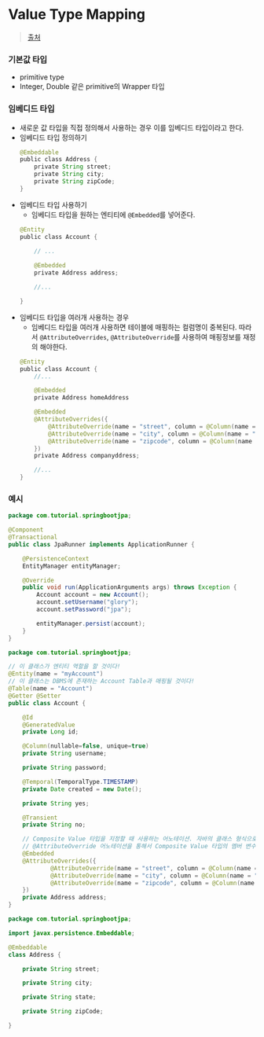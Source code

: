 # Value Type Mapping

> [출처](https://engkimbs.tistory.com/814?category=772527)

### 기본값 타입

- primitive type
- Integer, Double 같은 primitive의 Wrapper 타입

### 임베디드 타입

- 새로운 값 타입을 직접 정의해서 사용하는 경우 이를 임베디드 타입이라고 한다.
- 임베디드 타입 정의하기
    ```java
    @Embeddable
    public​ ​class​ ​Address​ {
        ​private​ String street;
        ​private​ String city;
        ​private​ String zipCode;
    }
    ```
- 임베디드 타입 사용하기
    - 임베디드 타입을 원하는 엔티티에 `@Embedded`를 넣어준다.
    ```java
    @Entity
    public​ ​class​ ​Account​ {
        
        // ...

        ​@Embedded
        ​private​ Address address;

        ​//...

    }
    ```
- 임베디드 타입을 여러개 사용하는 경우
    - 임베디드 타입을 여러개 사용하면 테이블에 매핑하는 컬럼명이 중복된다. 따라서 `@AttributeOverrides`, `@AttributeOverride`를 사용하여 매핑정보를 재정의 해야한다.
    ```java
    @Entity
    public​ ​class​ ​Account​ {
        ​//...

        ​@Embedded
        ​private​ Address homeAddress

        ​@Embedded
        ​@AttributeOverrides​({
            ​@AttributeOverride​(name = ​"street"​, column = ​@Column​(name = "company_street"​))
            ​@AttributeOverride​(name = ​"city"​, column = ​@Column​(name = "company_city"​))
            ​@AttributeOverride​(name = ​"zipcode"​, column = ​@Column​(name = ​"company_zipcode"​))
        })
        ​private​ Address companyddress;

        ​//...
    }
    ```

### 예시


```java
package com.tutorial.springbootjpa;

@Component
@Transactional
public class JpaRunner implements ApplicationRunner {

    @PersistenceContext
    EntityManager entityManager;

    @Override
    public void run(ApplicationArguments args) throws Exception {
        Account account = new Account();
        account.setUsername("glory");
        account.setPassword("jpa");

        entityManager.persist(account);
    }
}
```

```java
package com.tutorial.springbootjpa;

// 이 클래스가 엔티티 역할을 할 것이다!
@Entity(name = "myAccount")
// 이 클래스는 DBMS에 존재하는 Account Table과 매핑될 것이다!
@Table(name = "Account")
@Getter @Setter
public class Account {

    @Id
    @GeneratedValue
    private Long id;

    @Column(nullable=false, unique=true)
    private String username;

    private String password;

    @Temporal(TemporalType.TIMESTAMP)
    private Date created = new Date();

    private String yes;

    @Transient
    private String no;

    // Composite Value 타입을 지정할 때 사용하는 어노테이션. 자바의 클래스 형식으로 작성할 수 있음
    // @AttributeOverride 어노테이션을 통해서 Composite Value 타입의 멤버 변수를 테이블의 어떤 컬럼과 매칭할 지 커스터마이징할 수 있습니다.
    @Embedded
    @AttributeOverrides({
            ​@AttributeOverride​(name = ​"street"​, column = ​@Column​(name = "company_street"​))
            ​@AttributeOverride​(name = ​"city"​, column = ​@Column​(name = "company_city"​))
            ​@AttributeOverride​(name = ​"zipcode"​, column = ​@Column​(name = ​"company_zipcode"​))
    })
    private Address address;
}
```

```java
package com.tutorial.springbootjpa;

import javax.persistence.Embeddable;

@Embeddable
class Address {

    private String street;

    private String city;

    private String state;

    private String zipCode;

}
```